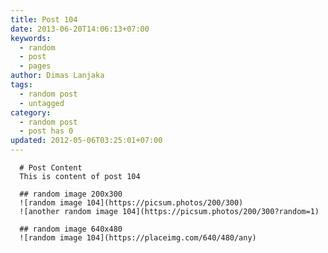 ```yaml
---
title: Post 104
date: 2013-06-20T14:06:13+07:00
keywords:
  - random
  - post
  - pages
author: Dimas Lanjaka
tags:
  - random post
  - untagged
category:
  - random post
  - post has 0
updated: 2012-05-06T03:25:01+07:00
---
```


      # Post Content
      This is content of post 104

      ## random image 200x300
      ![random image 104](https://picsum.photos/200/300)
      ![another random image 104](https://picsum.photos/200/300?random=1)

      ## random image 640x480
      ![random image 104](https://placeimg.com/640/480/any)
      